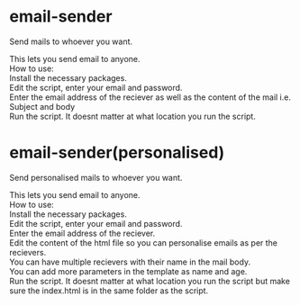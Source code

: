 # email-sender
Send mails to whoever you want.

This lets you send email to anyone.</br>
How to use:</br>
Install the necessary packages.</br>
Edit the script, enter your email and password.</br>
Enter the email address of the reciever as well as the content of the mail i.e. Subject and body</br>
Run the script. It doesnt matter at what location you run the script.

# email-sender(personalised)
Send personalised mails to whoever you want.

This lets you send email to anyone.</br>
How to use:</br>
Install the necessary packages.</br>
Edit the script, enter your email and password.</br>
Enter the email address of the reciever.</br>
Edit the content of the html file so you can personalise emails as per the recievers.</br>
You can have multiple recievers with their name in the mail body.</br>
You can add more parameters in the template as name and age.</br>
Run the script. It doesnt matter at what location you run the script but make sure the index.html is in the same folder as the script.